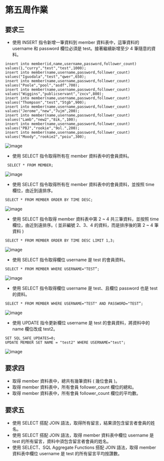 # 第五周作業

## 要求三
+ 使⽤ INSERT 指令新增⼀筆資料到 member 資料表中，這筆資料的 username 和 password 欄位必須是 test。接著繼續新增⾄少 4 筆隨意的資料。
```
insert into member(id,name,username,password,follower_count) values(1,"curry","test","test",1000);
insert into member(name,username,password,follower_count) values("Iguodala","test","qwer",650);
insert into member(name,username,password,follower_count) values("Poole","pool","asdf",700);
insert into member(name,username,password,follower_count) values("Wiggins","publicservant","zxcv",800);
insert into member(name,username,password,follower_count) values("Thompson","test","5tgb",900);
insert into member(name,username,password,follower_count) values("Jerome","new","7ujm",200);
insert into member(name,username,password,follower_count) values("Lamb","new2","8ik,",100);
insert into member(name,username,password,follower_count) values("PBJ","rookie","9ol.",200);
insert into member(name,username,password,follower_count) values("Moody","rookie2","poiu",300);
```
![image](https://user-images.githubusercontent.com/54500773/196822600-175b9db3-8dfe-4843-81bc-08cc872c64ec.png)

+ 使⽤ SELECT 指令取得所有在 member 資料表中的會員資料。
```
 SELECT * FROM MEMBER;
```
![image](https://user-images.githubusercontent.com/54500773/196822749-dad92dd2-cd4a-4fd5-b955-69a03fca8327.png)

+ 使⽤ SELECT 指令取得所有在 member 資料表中的會員資料，並按照 time 欄位，由近到遠排序。
```
SELECT * FROM MEMBER ORDER BY TIME DESC;
```
![image](https://user-images.githubusercontent.com/54500773/196822943-dc7f3e79-c1d6-4ef0-a625-72dd76009595.png)

+ 使⽤ SELECT 指令取得 member 資料表中第 2 ~ 4 共三筆資料，並按照 time 欄位，由近到遠排序。( 並非編號 2、3、4 的資料，⽽是排序後的第 2 ~ 4 筆資料 )
```
SELECT * FROM MEMBER ORDER BY TIME DESC LIMIT 1,3;
```
![image](https://user-images.githubusercontent.com/54500773/196823118-1553bfb8-0e16-4bfd-9388-d49a0a9d5372.png)

+ 使⽤ SELECT 指令取得欄位 username 是 test 的會員資料。
```
SELECT * FROM MEMBER WHERE USERNAME="TEST”;
```
![image](https://user-images.githubusercontent.com/54500773/196823264-8b948e7c-4f9d-4e91-8710-87a7127520da.png)

+ 使⽤ SELECT 指令取得欄位 username 是 test、且欄位 password 也是 test 的資料。
```
SELECT * FROM MEMBER WHERE USERNAME="TEST" AND PASSWORD="TEST”;
```
![image](https://user-images.githubusercontent.com/54500773/196823319-e5493fd7-2afd-4693-9a26-ccbd236a51b7.png)

+ 使⽤ UPDATE 指令更新欄位 username 是 test 的會員資料，將資料中的 name 欄位改成 test2。
```
SET SQL_SAFE_UPDATES=0;
UPDATE MEMBER SET NAME = "test2" WHERE USERNAME="test";
```
![image](https://user-images.githubusercontent.com/54500773/196823761-993b5dcf-4db1-4eeb-ac36-40f9f73a0e7b.png)


## 要求四
+ 取得 member 資料表中，總共有幾筆資料 ( 幾位會員 )。
+ 取得 member 資料表中，所有會員 follower_count 欄位的總和。
+ 取得 member 資料表中，所有會員 follower_count 欄位的平均數。






## 要求五
+ 使⽤ SELECT 搭配 JOIN 語法，取得所有留⾔，結果須包含留⾔者會員的姓名。
+ 使⽤ SELECT 搭配 JOIN 語法，取得 member 資料表中欄位 username 是 test 的所有留⾔，資料中須包含留⾔者會員的姓名。
+ 使⽤ SELECT、SQL Aggregate Functions 搭配 JOIN 語法，取得 member 資料表中欄位 username 是 test 的所有留⾔平均按讚數。

